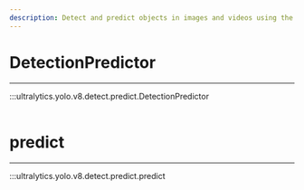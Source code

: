 ```yaml
---
description: Detect and predict objects in images and videos using the Ultralytics YOLO v8 model with DetectionPredictor.
---
```


# DetectionPredictor
---
:::ultralytics.yolo.v8.detect.predict.DetectionPredictor
<br><br>

# predict
---
:::ultralytics.yolo.v8.detect.predict.predict
<br><br>